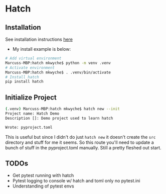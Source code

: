 # Hatch

## Installation

See installation instructions [here](https://hatch.pypa.io/latest/install/)

* My install example is below:

```bash
# Add virtual environment
Marcuss-MBP:hatch mkwyche$ python -m venv .venv
# Activate environment
Marcuss-MBP:hatch mkwyche$ . .venv/bin/activate
# Install hatch
pip install hatch
```

## Initialize Project

```bash
(.venv) Marcuss-MBP:hatch mkwyche$ hatch new --init
Project name: Hatch Demo
Description []: Demo project used to learn hatch

Wrote: pyproject.toml
```

This is useful but since I didn't do just `hatch new` it doesn't create the `src` directory and stuff for me it seems. So this route you'll need to update a bunch of stuff 
in the pyproject.toml manually. Still a pretty fleshed out start.

## TODOs

* Get pytest running with hatch
* Pytest logging to console w/ hatch and toml only no pytest.ini
* Understanding of pytest envs
